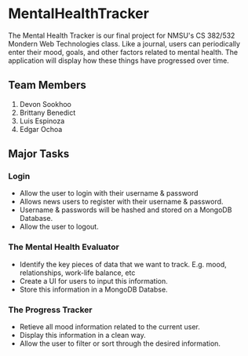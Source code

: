# MentalHealthTracker
The Mental Health Tracker is our final project for NMSU's CS 382/532 Mondern Web Technologies class. Like a journal, users can periodically enter their mood, goals, and other factors related to mental health. The application will display how these things have progressed over time.

## Team Members
1. Devon Sookhoo
2. Brittany Benedict
3. Luis Espinoza
4. Edgar Ochoa

## Major Tasks

### Login
- Allow the user to login with their username & password
- Allows news users to register with their username & password.
- Username & passwords will be hashed and stored on a MongoDB Database.
- Allow the user to logout.

### The Mental Health Evaluator
- Identify the key pieces of data that we want to track. E.g. mood, relationships, work-life balance, etc
- Create a UI for users to input this information.
- Store this information in a MongoDB Databse.

### The Progress Tracker
- Retieve all mood information related to the current user.
- Display this information in a clean way.
- Allow the user to filter or sort through the desired information.
